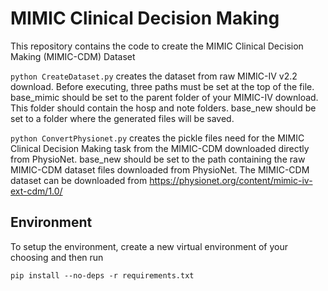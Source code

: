 # MIMIC Clinical Decision Making

This repository contains the code to create the MIMIC Clinical Decision Making (MIMIC-CDM) Dataset

```python CreateDataset.py``` creates the dataset from raw MIMIC-IV v2.2 download. Before executing, three paths must be set at the top of the file. base_mimic should be set to the parent folder of your MIMIC-IV download. This folder should contain the hosp and note folders. base_new should be set to a folder where the generated files will be saved. 


```python ConvertPhysionet.py``` creates the pickle files need for the MIMIC Clinical Decision Making task from the MIMIC-CDM downloaded directly from PhysioNet. base_new should be set to the path containing the raw MIMIC-CDM dataset files downloaded from PhysioNet. The MIMIC-CDM dataset can be downloaded from https://physionet.org/content/mimic-iv-ext-cdm/1.0/

## Environment

To setup the environment, create a new virtual environment of your choosing and then run 

```
pip install --no-deps -r requirements.txt
```
